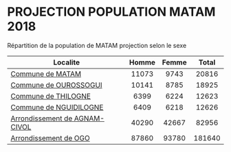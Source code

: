 # PROJECTION POPULATION MATAM 2018
	
Répartition de la population de MATAM projection selon le sexe
	
| Localite  | Homme | Femme | Total |
| --------- |:-----:|:-----:|:-----:|
| [Commune de MATAM](MATAM) | 11073 | 9743 | 20816 |
| [Commune de OUROSSOGUI](OUROSSOGUI) | 10141 | 8785 | 18925 |
| [Commune de THILOGNE](THILOGNE) | 6399 | 6224 | 12623 |
| [Commune de NGUIDILOGNE](NGUIDILOGNE) | 6409 | 6218 | 12626 |
| [Arrondissement de AGNAM-CIVOL](AGNAM-CIVOL) | 40290 | 42667 | 82956 |
| [Arrondissement de OGO](OGO) | 87860 | 93780 | 181640 |
